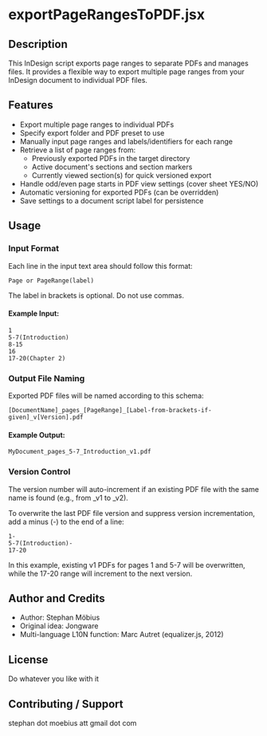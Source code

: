 # exportPageRangesToPDF.jsx

## Description

This InDesign script exports page ranges to separate PDFs and manages files. It provides a flexible way to export multiple page ranges from your InDesign document to individual PDF files.

## Features

- Export multiple page ranges to individual PDFs
- Specify export folder and PDF preset to use
- Manually input page ranges and labels/identifiers for each range
- Retrieve a list of page ranges from:
  - Previously exported PDFs in the target directory
  - Active document's sections and section markers
  - Currently viewed section(s) for quick versioned export
- Handle odd/even page starts in PDF view settings (cover sheet YES/NO)
- Automatic versioning for exported PDFs (can be overridden)
- Save settings to a document script label for persistence

## Usage

### Input Format

Each line in the input text area should follow this format:

```
Page or PageRange(label)
```

The label in brackets is optional. Do not use commas.

#### Example Input:

```
1
5-7(Introduction)
8-15
16
17-20(Chapter 2)
```

### Output File Naming

Exported PDF files will be named according to this schema:

```
[DocumentName]_pages_[PageRange]_[Label-from-brackets-if-given]_v[Version].pdf
```

#### Example Output:

```
MyDocument_pages_5-7_Introduction_v1.pdf
```

### Version Control

The version number will auto-increment if an existing PDF file with the same name is found (e.g., from _v1 to _v2).

To overwrite the last PDF file version and suppress version incrementation, add a minus (-) to the end of a line:

```
1-
5-7(Introduction)-
17-20
```

In this example, existing v1 PDFs for pages 1 and 5-7 will be overwritten, while the 17-20 range will increment to the next version.

## Author and Credits

- Author: Stephan Möbius
- Original idea: Jongware
- Multi-language L10N function: Marc Autret (equalizer.js, 2012)

## License

Do whatever you like with it

## Contributing / Support

stephan dot moebius att gmail dot com
